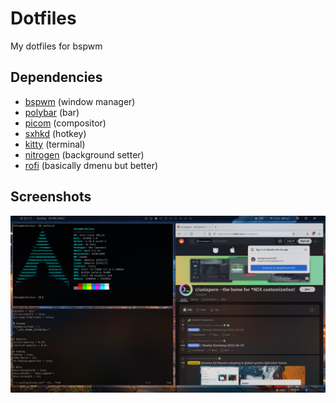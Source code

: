 # Dotfiles

My dotfiles for bspwm

## Dependencies

- [bspwm](https://github.com/baskerville/bspwm) (window manager)
- [polybar](https://github.com/polybar/polybar) (bar)
- [picom](https://github.com/yshui/picom) (compositor)
- [sxhkd](https://github.com/baskerville/sxhkd) (hotkey)
- [kitty](https://github.com/kovidgoyal/kitty) (terminal)
- [nitrogen](https://github.com/l3ib/nitrogen) (background setter)
- [rofi](https://github.com/davatorium/rofi) (basically dmenu but better)

## Screenshots

![screenshot1](./readme/screenshot1.png)
